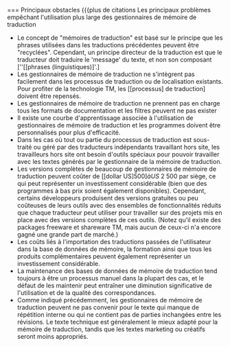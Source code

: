 === Principaux obstacles {{{plus de citations Les principaux problèmes empêchant l'utilisation plus large des gestionnaires de mémoire de traduction

* Le concept de "mémoires de traduction" est basé sur le principe que les phrases utilisées dans les traductions précédentes peuvent être "recyclées". Cependant, un principe directeur de la traduction est que le traducteur doit traduire le 'message' du texte, et non son composant [''[[phrases (linguistiques)]'.]
* Les gestionnaires de mémoire de traduction ne s'intègrent pas facilement dans les processus de traduction ou de localisation existants. Pour profiter de la technologie TM, les [[processus] de traduction] doivent être repensés.
* Les gestionnaires de mémoire de traduction ne prennent pas en charge tous les formats de documentation et les filtres peuvent ne pas exister
* Il existe une courbe d'apprentissage associée à l'utilisation de gestionnaires de mémoire de traduction et les programmes doivent être personnalisés pour plus d'efficacité.
* Dans les cas où tout ou partie du processus de traduction est sous-traité ou géré par des traducteurs indépendants travaillant hors site, les travailleurs hors site ont besoin d'outils spéciaux pour pouvoir travailler avec les textes générés par le gestionnaire de la mémoire de traduction.
* Les versions complètes de beaucoup de gestionnaires de mémoire de traduction peuvent coûter de [[dollar US$]500] à US$ 2 500 par siège, ce qui peut représenter un investissement considérable (bien que des programmes à bas prix soient également disponibles). Cependant, certains développeurs produisent des versions gratuites ou peu coûteuses de leurs outils avec des ensembles de fonctionnalités réduits que chaque traducteur peut utiliser pour travailler sur des projets mis en place avec des versions complètes de ces outils. (Notez qu'il existe des packages freeware et shareware TM, mais aucun de ceux-ci n'a encore gagné une grande part de marché.)
* Les coûts liés à l'importation des traductions passées de l'utilisateur dans la base de données de mémoire, la formation ainsi que tous les produits complémentaires peuvent également représenter un investissement considérable.
* La maintenance des bases de données de mémoire de traduction tend toujours à être un processus manuel dans la plupart des cas, et le défaut de les maintenir peut entraîner une diminution significative de l'utilisation et de la qualité des correspondances.
* Comme indiqué précédemment, les gestionnaires de mémoire de traduction peuvent ne pas convenir pour le texte qui manque de répétition interne ou qui ne contient pas de parties inchangées entre les révisions. Le texte technique est généralement le mieux adapté pour la mémoire de traduction, tandis que les textes marketing ou créatifs seront moins appropriés.